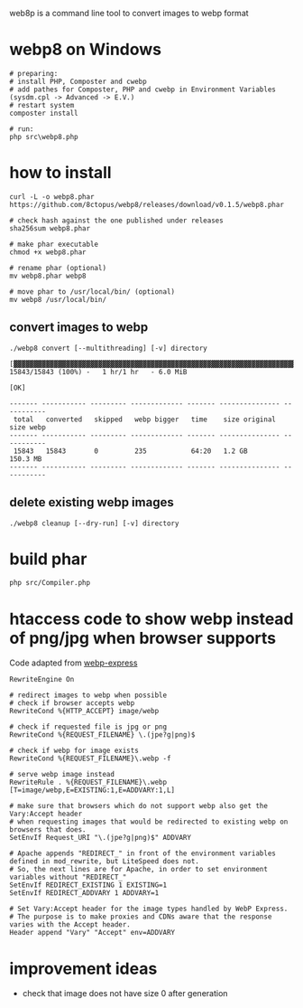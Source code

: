 web8p is a command line tool to convert images to webp format

# webp8 on Windows

    # preparing:
    # install PHP, Composter and cwebp
    # add pathes for Composter, PHP and cwebp in Environment Variables (sysdm.cpl -> Advanced -> E.V.)
    # restart system
    composter install

    # run:
    php src\webp8.php

# how to install

    curl -L -o webp8.phar https://github.com/8ctopus/webp8/releases/download/v0.1.5/webp8.phar

    # check hash against the one published under releases
    sha256sum webp8.phar
    
    # make phar executable
    chmod +x webp8.phar
    
    # rename phar (optional)
    mv webp8.phar webp8

    # move phar to /usr/local/bin/ (optional)
    mv webp8 /usr/local/bin/

## convert images to webp

    ./webp8 convert [--multithreading] [-v] directory

    [▓▓▓▓▓▓▓▓▓▓▓▓▓▓▓▓▓▓▓▓▓▓▓▓▓▓▓▓▓▓▓▓▓▓▓▓▓▓▓▓▓▓▓▓▓▓▓▓▓▓▓▓▓▓▓▓▓▓▓▓▓▓▓▓▓▓▓▓▓▓] 15843/15843 (100%) -   1 hr/1 hr   - 6.0 MiB

    [OK]

    ------- ----------- --------- ------------- ------- --------------- -----------
     total   converted   skipped   webp bigger   time    size original   size webp
    ------- ----------- --------- ------------- ------- --------------- -----------
     15843   15843       0         235           64:20   1.2 GB          150.3 MB
    ------- ----------- --------- ------------- ------- --------------- -----------

## delete existing webp images

    ./webp8 cleanup [--dry-run] [-v] directory

# build phar

    php src/Compiler.php

# htaccess code to show webp instead of png/jpg when browser supports

Code adapted from [webp-express](https://github.com/rosell-dk/webp-express)

    RewriteEngine On

    # redirect images to webp when possible
    # check if browser accepts webp
    RewriteCond %{HTTP_ACCEPT} image/webp

    # check if requested file is jpg or png
    RewriteCond %{REQUEST_FILENAME} \.(jpe?g|png)$

    # check if webp for image exists
    RewriteCond %{REQUEST_FILENAME}\.webp -f

    # serve webp image instead
    RewriteRule . %{REQUEST_FILENAME}\.webp [T=image/webp,E=EXISTING:1,E=ADDVARY:1,L]

    # make sure that browsers which do not support webp also get the Vary:Accept header
    # when requesting images that would be redirected to existing webp on browsers that does.
    SetEnvIf Request_URI "\.(jpe?g|png)$" ADDVARY

    # Apache appends "REDIRECT_" in front of the environment variables defined in mod_rewrite, but LiteSpeed does not.
    # So, the next lines are for Apache, in order to set environment variables without "REDIRECT_"
    SetEnvIf REDIRECT_EXISTING 1 EXISTING=1
    SetEnvIf REDIRECT_ADDVARY 1 ADDVARY=1

    # Set Vary:Accept header for the image types handled by WebP Express.
    # The purpose is to make proxies and CDNs aware that the response varies with the Accept header.
    Header append "Vary" "Accept" env=ADDVARY

# improvement ideas

- check that image does not have size 0 after generation
